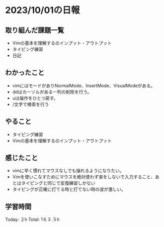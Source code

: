   # 2023/10/01の日報
## 取り組んだ課題一覧
*  Vimの基本を理解するのインプット・アウトプット
*  タイピング練習
*  日記
## わかったこと
*  vimにはモードがありNormalMode、InsertMode、VisualModeがある。
*  ddはカーソルがある一列の削除を行う。
*  uは操作をひとつ戻す。
*  /文字で検索を行う
## やること
*  タイピング練習
*  Vimの基本を理解するのインプット・アウトプット
## 感じたこと
* vimに早く慣れてマウスなしでも操れるようになりたい。
* Vimを使いこなすためにマウスを絶対使わず楽をしないで入力すること、あとはタイピングと同じで反復練習しかない
* タイピングが正確に打てる時と打てない時の波が激しい。
## 学習時間
Today: ２h
Total: 1６３.５h
